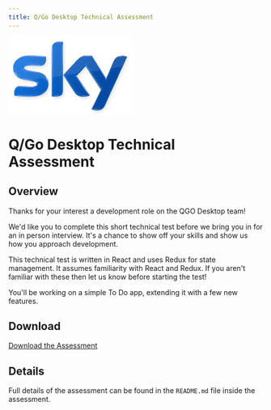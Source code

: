 ```yaml
---
title: Q/Go Desktop Technical Assessment
---
```


![Sky logo](./logo.png)

# Q/Go Desktop Technical Assessment

## Overview

Thanks for your interest a development role on the QGO Desktop team!

We'd like you to complete this short technical test before we bring you in for
an in person interview. It's a chance to show off your skills and show us how
you approach development.

This technical test is written in React and uses Redux for state management.
It assumes familiarity with React and Redux. If you aren't familiar with these
then let us know before starting the test!

You'll be working on a simple To Do app, extending it with a few new
features.

## Download

[Download the Assessment](https://github.com/sky-uk/q-go-assessment/archive/master.zip)

## Details

Full details of the assessment can be found in the `README.md` file inside
the assessment.
